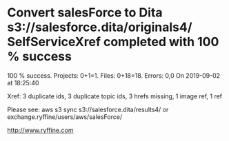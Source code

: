 # Convert salesForce to Dita s3://salesforce.dita/originals4/ SelfServiceXref completed with 100 % success

100 % success. Projects: 0+1=1.  Files: 0+18=18. Errors: 0,0  On 2019-09-02 at 18:25:40

Xref: 3 duplicate ids, 3 duplicate topic ids, 3 hrefs missing, 1 image ref, 1 ref

Please see: aws s3 sync s3://salesforce.dita/results4/ or exchange.ryffine/users/aws/salesForce/

http://www.ryffine.com
